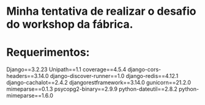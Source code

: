 # Minha tentativa de realizar o desafio do workshop da fábrica.
# Requerimentos: 
Django==3.2.23
Unipath==1.1
coverage==4.5.4
django-cors-headers==3.14.0
django-discover-runner==1.0
django-redis==4.12.1
django-cachalot==2.4.2
djangorestframework==3.14.0
gunicorn==21.2.0
mimeparse==0.1.3
psycopg2-binary==2.9.9
python-dateutil==2.8.2
python-mimeparse==1.6.0
